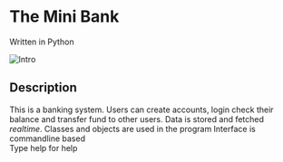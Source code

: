 # The Mini Bank
Written in Python  
    
![Intro](https://github.com/munish8/the-bank/blob/main/readme/media/intro.png?raw=true)
    
## Description   
This is a banking system. Users can create accounts, login check their balance and transfer fund to other users. Data is stored and fetched *realtime*. Classes and objects are used in the program
Interface is commandline based   
Type help for help  
